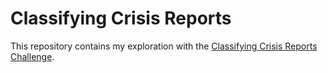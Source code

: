 # Classifying Crisis Reports
This repository contains my exploration with the [Classifying Crisis Reports Challenge](https://www.datasciencechallenge.org/challenges/2/growing-instability/).